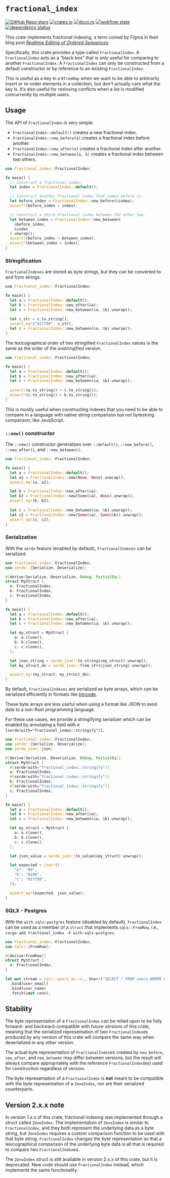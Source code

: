 # `fractional_index`

[![GitHub Repo stars](https://img.shields.io/github/stars/drifting-in-space/fractional_index?style=social)](https://github.com/drifting-in-space/fractional_index)
[![crates.io](https://img.shields.io/crates/v/fractional_index.svg)](https://crates.io/crates/fractional_index)
[![docs.rs](https://img.shields.io/badge/docs-release-brightgreen)](https://docs.rs/fractional_index/)
[![wokflow state](https://github.com/drifting-in-space/aper/workflows/build/badge.svg)](https://github.com/drifting-in-space/aper/actions/workflows/rust.yml)
[![dependency status](https://deps.rs/repo/github/drifting-in-space/fractional_index/status.svg)](https://deps.rs/repo/github/drifting-in-space/fractional_index)

This crate implements fractional indexing, a term coined by Figma in their blog post
[*Realtime Editing of Ordered Sequences*](https://www.figma.com/blog/realtime-editing-of-ordered-sequences/).

Specifically, this crate provides a type called `FractionalIndex`. A `FractionalIndex` acts as a
“black box” that is only useful for comparing to
another `FractionalIndex`. A `FractionalIndex` can only be constructed from a default constructor or by
reference to an existing `FractionalIndex`.

This is useful as a key in a `BTreeMap` when we want to be able to arbitrarily insert or
re-order elements in a collection, but don't actually care what the key is. It’s also useful for resloving conflicts when a list is modified concurrently by multiple users.

## Usage

The API of `FractionalIndex` is very simple:

- `FractionalIndex::default()` creates a new fractional index.
- `FractionalIndex::new_before(a)` creates a fractional index before another.
- `FractionalIndex::new_after(a)` creates a fractional index after another.
- `FractionalIndex::new_between(a, b)` creates a fractional index between two others.

```rust
use fractional_index::FractionalIndex;

fn main() {
  // Construct a fractional index.
  let index = FractionalIndex::default();

  // Construct another fractional index that comes before it.
  let before_index = FractionalIndex::new_before(&index);
  assert!(before_index < index);

  // Construct a third fractional index between the other two.
  let between_index = FractionalIndex::new_between(
    &before_index,
    &index
  ).unwrap();
  assert!(before_index < between_index);
  assert!(between_index < index);
}
```

### Stringification

`FractionalIndexes` are stored as byte strings, but they can be converted to and from strings.

```rust
use fractional_index::FractionalIndex;

fn main() {
  let a = FractionalIndex::default();
  let b = FractionalIndex::new_after(&a);
  let c = FractionalIndex::new_between(&a, &b).unwrap();
  
  let c_str = c.to_string();
  assert_eq!("817f80", c_str);
  let c = FractionalIndex::new_between(&a, &b).unwrap();
}
```

The lexicographical order of two stringified `FractionalIndex` values is the same as the order of the unstringified version.

```rust
use fractional_index::FractionalIndex;

fn main() {
  let a = FractionalIndex::default();
  let b = FractionalIndex::new_after(&a);
  let c = FractionalIndex::new_between(&a, &b).unwrap();
  
  assert!(a.to_string() < c.to_string());
  assert!(c.to_string() < b.to_string());
}
```

This is mostly useful when constructing indexes that you need to be able to compare in a language with native string comparison but not bytestring comparison, like JavaScript.

### `::new()` constructor

The `::new()` constructor generalizes over `::default()`, `::new_before()`, `::new_after()`, and `::new_between()`.

```rust
use fractional_index::FractionalIndex;

fn main() {
  let a = FractionalIndex::default();
  let a2 = FractionalIndex::new(None, None).unwrap();
  assert_eq!(a, a2);

  let b = FractionalIndex::new_after(&a);
  let b2 = FractionalIndex::new(Some(&a), None).unwrap();
  assert_eq!(b, b2);
  
  let c = FractionalIndex::new_between(&a, &b).unwrap();
  let c2 = FractionalIndex::new(Some(&a), Some(&b)).unwrap();
  assert_eq!(c, c2);
}
```

### Serialization

With the `serde` feature (enabled by default), `FractionalIndexes` can be serialized.

```rust
use fractional_index::FractionalIndex;
use serde::{Serialize, Deserialize};

#[derive(Serialize, Deserialize, Debug, PartialEq)]
struct MyStruct {
  a: FractionalIndex,
  b: FractionalIndex,
  c: FractionalIndex,
}

fn main() {
  let a = FractionalIndex::default();
  let b = FractionalIndex::new_after(&a);
  let c = FractionalIndex::new_between(&a, &b).unwrap();

  let my_struct = MyStruct {
    a: a.clone(),
    b: b.clone(),
    c: c.clone(),
  };

  let json_string = serde_json::to_string(&my_struct).unwrap();
  let my_struct_de = serde_json::from_str(&json_string).unwrap();

  assert_eq!(my_struct, my_struct_de);
}
```

By default, `FractionalIndexes` are serialized as byte arrays, which can be serialized efficiently in formats like [bincode](https://github.com/bincode-org/bincode).

These byte arrays are less useful when using a format like JSON to send data to a non-Rust programming language.

For these use cases, we provide a stringifying serializer which can be enabled by annotating a field with `#[serde(with="fractional_index::stringify")]`.

```rust
use fractional_index::FractionalIndex;
use serde::{Serialize, Deserialize};
use serde_json::json;

#[derive(Serialize, Deserialize, Debug, PartialEq)]
struct MyStruct {
  #[serde(with="fractional_index::stringify")]
  a: FractionalIndex,
  #[serde(with="fractional_index::stringify")]
  b: FractionalIndex,
  #[serde(with="fractional_index::stringify")]
  c: FractionalIndex,
}

fn main() {
  let a = FractionalIndex::default();
  let b = FractionalIndex::new_after(&a);
  let c = FractionalIndex::new_between(&a, &b).unwrap();

  let my_struct = MyStruct {
    a: a.clone(),
    b: b.clone(),
    c: c.clone(),
  };

  let json_value = serde_json::to_value(&my_struct).unwrap();

  let expected = json!({
    "a": "80",
    "b": "8180",
    "c": "817f80",
  });

  assert_eq!(expected, json_value);
}
```

### SQLX - Postgres

With the `with-sqlx-postgres` feature (disabled by default), `FractionalIndex` can be used as a member of a `struct` that implements `sqlx::FromRow`, i.e., `cargo add fractional_index -F with-sqlx-postgres`.

```rust
use fractional_index::FractionalIndex;
use sqlx::{FromRow};

#[derive(FromRow)]
struct MyStruct {
  a: FractionalIndex,
}

let mut stream = sqlx::query_as::<_, User>("SELECT * FROM users WHERE email = ? OR name = ?")
  .bind(user_email)
  .bind(user_name)
  .fetch(&mut conn);
```


## Stability

The byte representation of a `FractionalIndex` can be relied upon to be fully forward- and backward-compatible with future versions of this crate, meaning that the serialized representation of two `FractionalIndex`es produced by any version of this crate will compare the same way when deserialized in any other version.

The actual byte representation of `FractionalIndex`es created by `new_before`, `new_after`, and `new_between` may differ between versions, but the result will always compare appropriately with the reference `FractionalIndex`(es) used for construction regardless of version.

The byte representation of a `FractionalIndex` is **not** meant to be compatible with the byte representaiton of a `ZenoIndex`, nor are their serialized counterparts.

## Version 2.x.x note

In version 1.x.x of this crate, fractional indexing was implemented through a struct called `ZenoIndex`. The implementation of `ZenoIndex` is similar to `FractionalIndex`, and they both represent the underlying data as a byte string, but `ZenoIndex` requires a custom comparison function to be used with that byte string. `FractionalIndex` changes the byte representation so that a lexicographical comparison of the underlying byte data is all that is required to compare two `FractionalIndex`es.

The `ZenoIndex` struct is still available in version 2.x.x of this crate, but it is deprecated. New code should use `FractionalIndex` instead, which implements the same functionality.
